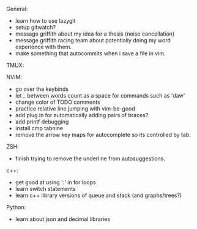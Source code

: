 General:
- learn how to use lazygit
- setup gitwatch?
- message griffith about my idea for a thesis (noise cancellation)
- message griffith racing team about potentially doing my word experience with them.
- make something that autocommits when i save a file in vim.

TMUX:

NVIM:
- go over the keybinds
- let _ between words count as a space for commands such as 'daw'
- change color of TODO comments
- practice relative line jumping with vim-be-good
- add plug in for automatically adding pairs of braces?
- add printf debugging
- install cmp tabnine
- remove the arrow key maps for autocomplete so its controlled by tab.

ZSH:
 - finish trying to remove the underline from autosuggestions.

c++:
- get good at using ':' in for loops
- learn switch statements
- learn c++ library versions of queue and stack (and graphs/trees?)

Python:
- learn about json and decimal libraries

